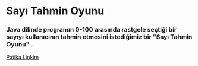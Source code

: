 # Sayı Tahmin Oyunu

### Java dilinde programın 0-100 arasında rastgele seçtiği bir sayıyı kullanıcının tahmin etmesini istediğimiz bir "Sayı Tahmin Oyunu" .

[Patika Linkim](https://app.patika.dev/burakkartalq7)
